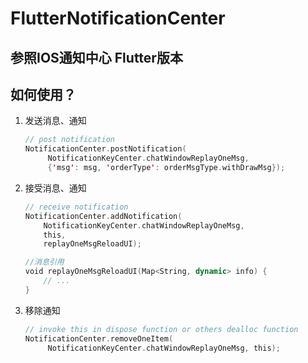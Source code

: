 
# FlutterNotificationCenter
## 参照IOS通知中心 Flutter版本
## 
## 如何使用？
1. 发送消息、通知
   ```swift
   // post notification
   NotificationCenter.postNotification(
        NotificationKeyCenter.chatWindowReplayOneMsg,
        {'msg': msg, 'orderType': orderMsgType.withDrawMsg});
   ```
2. 接受消息、通知
    ```swift
    // receive notification
    NotificationCenter.addNotification(
        NotificationKeyCenter.chatWindowReplayOneMsg,
        this,
        replayOneMsgReloadUI);
    ```
    ```swift
    //消息引用
    void replayOneMsgReloadUI(Map<String, dynamic> info) {
        // ...
    }
    ```
3. 移除通知
   ```swift
   // invoke this in dispose function or others dealloc function
   NotificationCenter.removeOneItem(
        NotificationKeyCenter.chatWindowReplayOneMsg, this);
   ```
 
    
